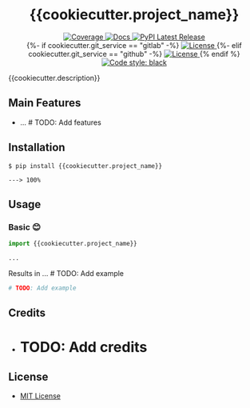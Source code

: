 <h1 align="center">
   <strong>{{cookiecutter.project_name}}</strong>
</h1>

<p align="center">
    <a href="https://codecov.io/gh/{{cookiecutter.repo_author}}/{{cookiecutter.project_name}}" target="_blank">
        <img src="https://img.shields.io/codecov/c/github/{{cookiecutter.repo_author}}/{{cookiecutter.project_name}}?color=%2334D058" alt="Coverage">
    </a>
    <a href="https://{{cookiecutter.repo_author}}.github.io/{{cookiecutter.project_name}}" target="_blank">
        <img src="https://img.shields.io/badge/docs-mkdocs%20material-blue.svg?style=flat" alt="Docs">
    </a>
    <a href="https://pypi.org/project/{{cookiecutter.project_name}}/" target="_blank">
        <img src="https://img.shields.io/pypi/v/{{cookiecutter.project_name}}.svg" alt="PyPI Latest Release">
    </a>
    <br />
    {%- if cookiecutter.git_service == "gitlab" -%}
    <a href="https://gitlab.com/{{cookiecutter.repo_author}}/{{cookiecutter.project_name}}/-/blob/main/LICENSE" target="_blank">
        <img src="https://img.shields.io/gitlab/license/{{cookiecutter.repo_author}}/{{cookiecutter.project_name}}.svg" alt="License">
    </a>
    {%- elif cookiecutter.git_service == "github" -%}
    <a href="https://github.com/{{cookiecutter.repo_author}}/{{cookiecutter.project_name}}/blob/main/LICENSE" target="_blank">
        <img src="https://img.shields.io/github/license/{{cookiecutter.repo_author}}/{{cookiecutter.project_name}}.svg" alt="License">
    </a>
    {% endif %}
    <a href="https://github.com/psf/black" target="_blank">
        <img src="https://img.shields.io/badge/code%20style-black-000000.svg" alt="Code style: black">
    </a>
</p>

{{cookiecutter.description}}

## Main Features

- ... # TODO: Add features

## Installation

<div class="termy">

```console
$ pip install {{cookiecutter.project_name}}

---> 100%
```

</div>

## Usage

### Basic 😊

```python
import {{cookiecutter.project_name}}

...
```

Results in ... # TODO: Add example

```python
# TODO: Add example
```

## Credits

- # TODO: Add credits

## License

* [MIT License](/LICENSE)
